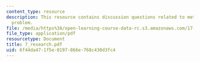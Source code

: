 ```yaml
---
content_type: resource
description: This resource contains discussion questions related to methodological
  problem.
file: /media/https%3A/open-learning-course-data-rc.s3.amazonaws.com/17-951-special-graduate-topic-in-political-science-political-behavior-fall-2005/6f44da471f5e0197866e768c430d3fc4_7_research.pdf
file_type: application/pdf
resourcetype: Document
title: 7_research.pdf
uid: 6f44da47-1f5e-0197-866e-768c430d3fc4
---
```

